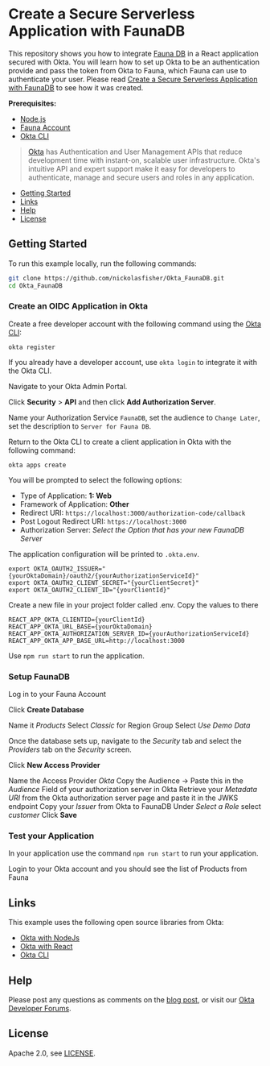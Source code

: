 # Create a Secure Serverless Application with FaunaDB

This repository shows you how to integrate [Fauna DB](https://fauna.com/) in a React application secured with Okta.  You will learn how to set up Okta to be an authentication provide and pass the token from Okta to Fauna, which Fauna can use to authenticate your user.  Please read [Create a Secure Serverless Application with FaunaDB][blog] to see how it was created.

**Prerequisites:**

- [Node.js](https://nodejs.org/en/)
- [Fauna Account](https://fauna.com/)
- [Okta CLI](https://cli.okta.com)
> [Okta](https://developer.okta.com/) has Authentication and User Management APIs that reduce development time with instant-on, scalable user infrastructure. Okta's intuitive API and expert support make it easy for developers to authenticate, manage and secure users and roles in any application.

* [Getting Started](#getting-started)
* [Links](#links)
* [Help](#help)
* [License](#license)

## Getting Started

To run this example locally, run the following commands:

```bash
git clone https://github.com/nickolasfisher/Okta_FaunaDB.git
cd Okta_FaunaDB
```

### Create an OIDC Application in Okta

Create a free developer account with the following command using the [Okta CLI](https://cli.okta.com):

```shell
okta register
```
If you already have a developer account, use `okta login` to integrate it with the Okta CLI. 

Navigate to your Okta Admin Portal.

Click **Security** > **API** and then click **Add Authorization Server**.

Name your Authorization Service `FaunaDB`, set the audience to `Change Later`, set the description to `Server for Fauna DB`.

Return to the Okta CLI to create a client application in Okta with the following command:

```shell
okta apps create
```

You will be prompted to select the following options:
- Type of Application: **1: Web**
- Framework of Application: **Other**
- Redirect URI: `https://localhost:3000/authorization-code/callback`
- Post Logout Redirect URI: `https://localhost:3000`
- Authorization Server: *Select the Option that has your new FaunaDB Server*

The application configuration will be printed to `.okta.env`.

```dotenv
export OKTA_OAUTH2_ISSUER="{yourOktaDomain}/oauth2/{yourAuthorizationServiceId}"
export OKTA_OAUTH2_CLIENT_SECRET="{yourClientSecret}"
export OKTA_OAUTH2_CLIENT_ID="{yourClientId}"
```

Create a new file in your project folder called .env.  Copy the values to there

```dotenv
REACT_APP_OKTA_CLIENTID={yourClientId}
REACT_APP_OKTA_URL_BASE={yourOktaDomain}
REACT_APP_OKTA_AUTHORIZATION_SERVER_ID={yourAuthorizationServiceId}
REACT_APP_OKTA_APP_BASE_URL=http://localhost:3000
```

Use `npm run start` to run the application.

### Setup FaunaDB

Log in to your Fauna Account

Click **Create Database**

Name it *Products*
Select *Classic* for Region Group
Select *Use Demo Data*

Once the database sets up, navigate to the *Security* tab and select the *Providers* tab on the *Security* screen.

Click **New Access Provider**

Name the Access Provider *Okta*
Copy the Audience -> Paste this in the *Audience* Field of your authorization server in Okta
Retrieve your *Metadata URI* from the Okta authorization server page and paste it in the JWKS endpoint
Copy your *Issuer* from Okta to FaunaDB
Under *Select a Role* select *customer*
Click **Save**

### Test your Application

In your application use the command `npm run start` to run your application.

Login to your Okta account and you should see the list of Products from Fauna

## Links

This example uses the following open source libraries from Okta:

* [Okta with NodeJs](https://developer.okta.com/code/nodejs/)
* [Okta with React](https://developer.okta.com/code/react/)
* [Okta CLI](https://github.com/okta/okta-cli)

## Help

Please post any questions as comments on the [blog post][blog], or visit our [Okta Developer Forums](https://devforum.okta.com/).

## License

Apache 2.0, see [LICENSE](LICENSE).

[blog]: https://developer.okta.com/blog/2021/xyz
